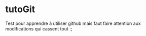 # tutoGit
Test pour apprendre à utiliser github 
mais faut faire attention aux modifications qui cassent tout
:;

